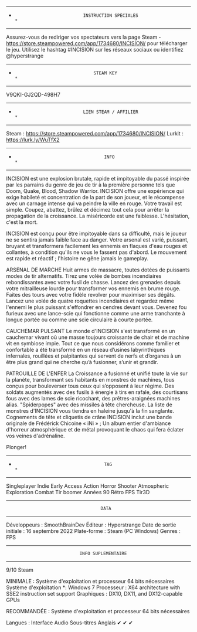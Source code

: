 
********************************************************************************
*								INSTRUCTION SPÉCIALES						   *
********************************************************************************

Assurez-vous de rediriger vos spectateurs vers la page Steam - 
https://store.steampowered.com/app/1734680/INCISION/ pour télécharger le jeu.
Utilisez le hashtag #INCISION sur les réseaux sociaux ou identifiez 
@hyperstrange




********************************************************************************
*									STEAM KEY								   *
********************************************************************************

V9QKI-GJ2QD-498H7


********************************************************************************
*								LIEN STEAM / AFFILIER						   *
********************************************************************************

Steam : https://store.steampowered.com/app/1734680/INCISION/
Lurkit : https://lurk.ly/WuTfX2



********************************************************************************
*										INFO								   *
********************************************************************************

INCISION est une explosion brutale, rapide et impitoyable du passé inspirée par
les parrains du genre de jeu de tir à la première personne tels que Doom,
Quake, Blood, Shadow Warrior. INCISION offre une expérience qui exige habileté
et concentration de la part de son joueur, et le récompense avec un carnage
intense qui va peindre la ville en rouge. Votre travail est simple.
Coupez, abattez, brûlez et décimez tout cela pour arrêter la propagation de la
croissance. La miséricorde est une faiblesse. L'hésitation, c'est la mort.

INCISION est conçu pour être impitoyable dans sa difficulté, mais le joueur ne
se sentira jamais faible face au danger. Votre arsenal est varié, puissant,
bruyant et transformera facilement les ennemis en flaques d'eau rouges et
collantes, à condition qu'ils ne vous le fassent pas d'abord.
Le mouvement est rapide et réactif ; l'histoire ne gêne jamais le gameplay.

ARSENAL DE MARCHE
Huit armes de massacre, toutes dotées de puissants modes de tir alternatifs.
Tirez une volée de bombes incendiaires rebondissantes avec votre fusil de
chasse. Lancez des grenades depuis votre mitrailleuse lourde pour transformer
vos ennemis en brume rouge. Faites des tours avec votre fidèle revolver pour
maximiser ses dégâts.
Lancez une volée de quatre roquettes incendiaires et regardez même l'ennemi le
plus puissant s'effondrer en cendres devant vous.
Devenez fou furieux avec une lance-scie qui fonctionne comme une arme
tranchante à longue portée ou comme une scie circulaire à courte portée.

CAUCHEMAR PULSANT
Le monde d'INCISION s'est transformé en un cauchemar vivant où une masse
toujours croissante de chair et de machine vit en symbiose impie. Tout ce que
nous considérons comme familier et confortable a été transformé en un réseau
d’usines labyrinthiques infernales, rouillées et palpitantes qui servent de
nerfs et d’organes à un être plus grand qui ne cherche qu’à fusionner, s’unir
et grandir.

PATROUILLE DE L'ENFER
La Croissance a fusionné et unifié toute la vie sur la planète, transformant
ses habitants en monstres de machines, tous conçus pour bouleverser tous ceux
qui s’opposent à leur régime. Des soldats augmentés avec des fusils à énergie
à tirs en rafale, des courtisans fous avec des lames de scie ricochant, des
prêtres-araignées machines alias. "Spiderpopes" avec des missiles à tête
chercheuse.
La liste de monstres d'INCISION vous tiendra en haleine jusqu'à la fin
sanglante.
Cognements de tête et cliquetis de crâne
INCISION inclut une bande originale de Frédérick Chicoine « iNi » ; Un album
entier d'ambiance d'horreur atmosphérique et de métal provoquant le chaos qui
fera éclater vos veines d'adrénaline.

Plonger!




********************************************************************************
*										TAG									   *
********************************************************************************

Singleplayer
Indie
Early Access
Action
Horror
Shooter
Atmospheric
Exploration
Combat
Tir boomer
Années 90
Rétro
FPS
Tir3D




********************************************************************************
										DATA
********************************************************************************

Développeurs : SmoothBrainDev
Éditeur : Hyperstrange
Date de sortie initiale : 16 septembre 2022
Plate-forme : Steam (PC Windows)
Genres : FPS




********************************************************************************
								INFO SUPLEMENTAIRE
********************************************************************************

9/10 Steam


MINIMALE :
Système d'exploitation et processeur 64 bits nécessaires
Système d'exploitation  *: Windows 7
Processeur : X64 architecture with SSE2 instruction set support
Graphiques : DX10, DX11, and DX12-capable GPUs


RECOMMANDÉE :
Système d'exploitation et processeur 64 bits nécessaires



Langues :
			Interface	Audio	Sous-titres
Anglais			✔		 ✔		 	✔
